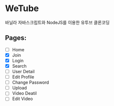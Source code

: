 # WeTube

바닐라 자바스크립트와 NodeJS를 이용한 유투브 클론코딩

## Pages:

- [ ] Home
- [x] Join
- [x] Login
- [x] Search
- [ ] User Detail
- [ ] Edit Profile
- [ ] Change Password
- [ ] Upload
- [ ] Video Deatil
- [ ] Edit Video